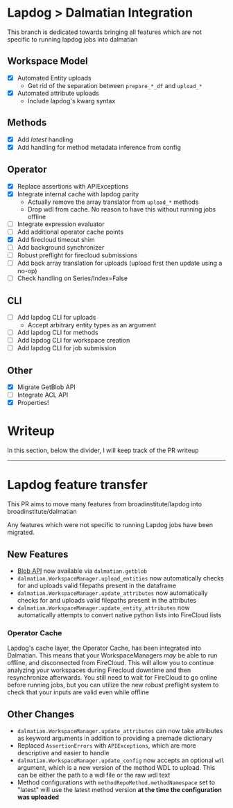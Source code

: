 # Lapdog > Dalmatian Integration

This branch is dedicated towards bringing all features which are not specific to
running lapdog jobs into dalmatian

## Workspace Model
- [x] Automated Entity uploads
  * Get rid of the separation between `prepare_*_df` and `upload_*`
- [x] Automated attribute uploads
  * Include lapdog's kwarg syntax

## Methods
- [x] Add _latest_ handling
- [x] Add handling for method metadata inference from config

## Operator
- [x] Replace assertions with APIExceptions
- [x] Integrate internal cache with lapdog parity
  * Actually remove the array translator from `upload_*` methods
  * Drop wdl from cache. No reason to have this without running jobs offline
- [ ] Integrate expression evaluator
- [ ] Add additional operator cache points
- [x] Add firecloud timeout shim
- [ ] Add background synchronizer
- [ ] Robust preflight for firecloud submissions
- [ ] Add back array translation for uploads (upload first then update using a no-op)
- [ ] Check handling on Series/Index=False

## CLI
- [ ] Add lapdog CLI for uploads
  * Accept arbitrary entity types as an argument
- [ ] Add lapdog CLI for methods
- [ ] Add lapdog CLI for workspace creation
- [ ] Add lapdog CLI for job submission

## Other
- [x] Migrate GetBlob API
- [ ] Integrate ACL API
- [x] Properties!

# Writeup

In this section, below the divider, I will keep track of the PR writeup

---

# Lapdog feature transfer

This PR aims to move many features from broadinstitute/lapdog into broadinstitute/dalmatian

Any features which were not specific to running Lapdog jobs have been migrated.

## New Features
* [Blob API](https://googleapis.github.io/google-cloud-python/latest/storage/index.html) now available via `dalmatian.getblob`
* `dalmatian.WorkspaceManager.upload_entities` now automatically checks for and uploads valid filepaths present in the dataframe
* `dalmatian.WorkspaceManager.update_attributes` now automatically checks for and uploads valid filepaths present in the attributes
* `dalmatian.WorkspaceManager.update_entity_attributes` now automatically attempts to convert native python lists into FireCloud lists

### Operator Cache

Lapdog's cache layer, the Operator Cache, has been integrated into Dalmatian.
This means that your WorkspaceManagers _may_ be able to run offline, and disconnected from FireCloud.
This will allow you to continue analyzing your workspaces during Firecloud downtime and then resynchronize afterwards.
You still need to wait for FireCloud to go online before running jobs, but
you can utilize the new robust preflight system to check that your inputs
are valid even while offline

## Other Changes
* `dalmatian.WorkspaceManager.update_attributes` can now take attributes as keyword arguments in addition to providing a premade dictionary
* Replaced `AssertionErrors` with `APIExceptions`, which are more descriptive and easier to handle
* `dalmatian.WorkspaceManager.update_config` now accepts an optional `wdl` argument, which is a new version of the method WDL to upload. This can be either the path to a wdl file or the raw wdl text
* Method configurations with `methodRepoMethod.methodNamespace` set to "latest" will use the latest method version **at the time the configuration was uploaded**
